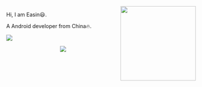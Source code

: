 <img align='right' src='https://camo.githubusercontent.com/63371d36886ee658f5a97401f393e1ab1684b2fd3de674b8f5efc7d410b2a3d0/68747470733a2f2f6d656469612e67697068792e636f6d2f6d656469612f57556c706c634d704f43456d5447427442572f67697068792e676966' width='200"'>

Hi, I am Easin😃.

A Android developer from China🔥.

<p align="left">
  <a href="https://github.com/bayshier">
    <img src="https://github-readme-stats.wasabeef.vercel.app/api?username=bayshier&show_icons=true&line_height=21&show_icons=true&theme=vue" />
  </a>
</p>

<p align="center">
  <a href="https://github.com/bayshier/MVPKotlin_Commonlib">
  </a>  
  <a href="https://github.com/bayshier">
    <img src="https://komarev.com/ghpvc/?username=bayshier&color=brightgreen" />
  </a>
</p>


